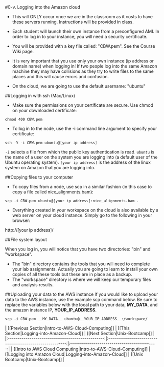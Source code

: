 #0-v. Logging into the Amazon cloud

* This will ONLY occur once we are in the classroom as it costs to have these servers running. Instructions will be provided in class.
* Each student will launch their own instance from a preconfigured AMI. In order to log in to your instance, you will need a security certificate. 
 * You will be provided with a key file called: "CBW.pem". See the Course Wiki page.

* It is very important that you use only your own instance (ip address or domain name) when logging in!  If two people log into the same Amazon machine they may have collisions as they try to write files to the same places and this will cause errors and confusion.

* On the cloud, we are going to use the default username: "ubuntu"

##Logging in with ssh (Mac/Linux)

* Make sure the permissions on your certificate are secure. Use chmod on your downloaded certificate:

```
chmod 400 CBW.pem
```

* To log in to the node, use the -i command line argument to specify your certificate:

```
ssh -Y -i CBW.pem ubuntu@[your ip address]
```

`-i` selects a file from which the public key authentication is read.  `ubuntu` is the name of a user on the system you are logging into (a default user of the Ubuntu operating system). `[your ip address]` is the address of the linux system on Amazon that you are logging into.   

##Copying files to your computer

* To copy files from a node, use scp in a similar fashion (in this case to copy a file called nice_alignments.bam):

```
scp -i CBW.pem ubuntu@[your ip address]:nice_alignments.bam .
```

* Everything created in your workspace on the cloud is also available by a web server on your cloud instance.  Simply go to the following in your browser:

http://[your ip address]/

##File system layout

When you log in, you will notice that you have two directories: "bin" and "workspace".

* The "bin" directory contains the tools that you will need to complete your lab assignments. Actually you are going to learn to install your own copies of all these tools but these are in place as a backup.
* The "workspace" directory is where we will keep our temporary files and analysis results. 

##Uploading your data to the AWS instance
If you would like to upload your data to the AWS instance, use the example scp command below.  Be sure to replace the variables below with the local path to your data, __MY_DATA__, and the amazon instance IP, __YOUR_IP_ADDRESS__.

```
scp -i CBW.pem __MY_DATA__ ubuntu@__YOUR_IP_ADDRESS__:/workspace/
```


| [[Previous Section|Intro-to-AWS-Cloud-Computing]] | [[This Section|Logging-into-Amazon-Cloud]]               | [[Next Section|Unix-Bootcamp]]               |
|:-------------------------------------------------:|:--------------------------------------------------------:|:--------------------------------------------:|
| [[Intro to AWS Cloud Computing|Intro-to-AWS-Cloud-Computing]] | [[Logging into Amazon Cloud|Logging-into-Amazon-Cloud]]  | [[Unix Bootcamp|Unix-Bootcamp]]  |
